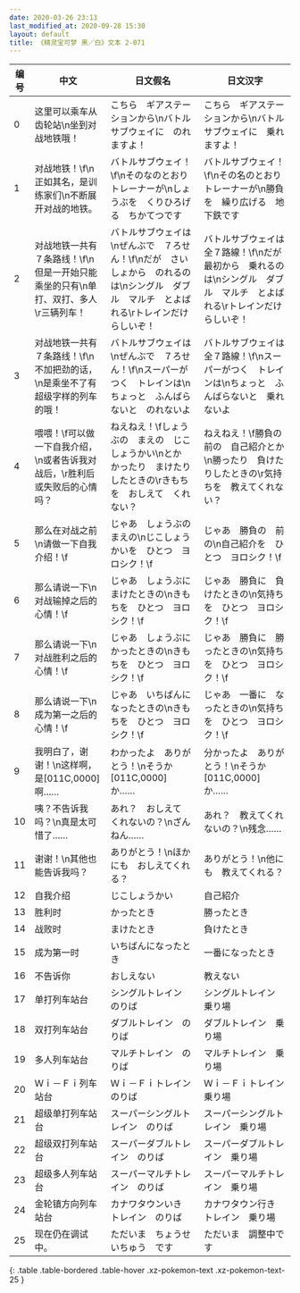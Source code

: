 ```yaml
---
date: 2020-03-26 23:13
last_modified_at: 2020-09-28 15:30
layout: default
title: 《精灵宝可梦 黑／白》文本 2-071
---
```

| 编号 | 中文 | 日文假名 | 日文汉字 |
| ---- | ---- | ---- | --- |
| 0 | 这里可以乘车从齿轮站\n坐到对战地铁哦！ | こちら　ギアステーションから\nバトルサブウェイに　のれますよ！ | こちら　ギアステーションから\nバトルサブウェイに　乗れますよ！ |
| 1 | 对战地铁！\f\n正如其名，是训练家们\n不断展开对战的地铁。 | バトルサブウェイ！\f\nそのなのとおり　トレーナーが\nしょうぶを　くりひろげる　ちかてつです | バトルサブウェイ！\f\nその名のとおり　トレーナーが\n勝負を　繰り広げる　地下鉄です |
| 2 | 对战地铁一共有７条路线！\f\n但是一开始只能乘坐的只有\n单打、双打、多人\r三辆列车！ | バトルサブウェイは\nぜんぶで　７ろせん！\f\nだが　さいしょから　のれるのは\nシングル　ダブル　マルチ　とよばれる\rトレインだけ　らしいぞ！ | バトルサブウェイは　全７路線！\f\nだが　最初から　乗れるのは\nシングル　ダブル　マルチ　とよばれる\rトレインだけ　らしいぞ！ |
| 3 | 对战地铁一共有７条路线！\f\n不加把劲的话，\n是乘坐不了有超级字样的列车的哦！ | バトルサブウェイは\nぜんぶで　７ろせん！\f\nスーパーがつく　トレインは\nちょっと　ふんばらないと　のれないよ | バトルサブウェイは　全７路線！\f\nスーパーがつく　トレインは\nちょっと　ふんばらないと　乗れないよ |
| 4 | 喂喂！\f可以做一下自我介绍，\n或者告诉我对战后，\r胜利后或失败后的心情吗？ | ねえねえ！\fしょうぶの　まえの　じこしょうかい\nとか　かったり　まけたり　したときの\rきもちを　おしえて　くれない？ | ねえねえ！\f勝負の　前の　自己紹介とか\n勝ったり　負けたりしたときの\r気持ちを　教えてくれない？ |
| 5 | 那么在对战之前\n请做一下自我介绍！\f | じゃあ　しょうぶの　まえの\nじこしょうかいを　ひとつ　ヨロシク！\f | じゃあ　勝負の　前の\n自己紹介を　ひとつ　ヨロシク！\f |
| 6 | 那么请说一下\n对战输掉之后的心情！\f | じゃあ　しょうぶに　まけたときの\nきもちを　ひとつ　ヨロシク！\f | じゃあ　勝負に　負けたときの\n気持ちを　ひとつ　ヨロシク！\f |
| 7 | 那么请说一下\n对战胜利之后的心情！\f | じゃあ　しょうぶに　かったときの\nきもちを　ひとつ　ヨロシク！\f | じゃあ　勝負に　勝ったときの\n気持ちを　ひとつ　ヨロシク！\f |
| 8 | 那么请说一下\n成为第一之后的心情！\f | じゃあ　いちばんに　なったときの\nきもちを　ひとつ　ヨロシク！\f | じゃあ　一番に　なったときの\n気持ちを　ひとつ　ヨロシク！\f |
| 9 | 我明白了，谢谢！\n这样啊，是[011C,0000]啊…… | わかったよ　ありがとう！\nそうか　[011C,0000]　か…… | 分かったよ　ありがとう！\nそうか　[011C,0000]　か…… |
| 10 | 咦？不告诉我吗？\n真是太可惜了…… | あれ？　おしえて　くれないの？\nざんねん…… | あれ？　教えてくれないの？\n残念…… |
| 11 | 谢谢！\n其他也能告诉我吗？ | ありがとう！\nほかにも　おしえてくれる？ | ありがとう！\n他にも　教えてくれる？ |
| 12 | 自我介绍 | じこしょうかい | 自己紹介 |
| 13 | 胜利时 | かったとき | 勝ったとき |
| 14 | 战败时 | まけたとき | 負けたとき |
| 15 | 成为第一时 | いちばんになったとき | 一番になったとき |
| 16 | 不告诉你 | おしえない | 教えない |
| 17 | 单打列车站台 | シングルトレイン　のりば | シングルトレイン　乗り場 |
| 18 | 双打列车站台 | ダブルトレイン　のりば | ダブルトレイン　乗り場 |
| 19 | 多人列车站台 | マルチトレイン　のりば | マルチトレイン　乗り場 |
| 20 | Ｗｉ－Ｆｉ列车站台 | Ｗｉ－Ｆｉトレイン　のりば | Ｗｉ－Ｆｉトレイン　乗り場 |
| 21 | 超级单打列车站台 | スーパーシングルトレイン　のりば | スーパーシングルトレイン　乗り場 |
| 22 | 超级双打列车站台 | スーパーダブルトレイン　のりば | スーパーダブルトレイン　乗り場 |
| 23 | 超级多人列车站台 | スーパーマルチトレイン　のりば | スーパーマルチトレイン　乗り場 |
| 24 | 金轮镇方向列车站台 | カナワタウンいき　トレイン　のりば | カナワタウン行き　トレイン　乗り場 |
| 25 | 现在仍在调试中。 | ただいま　ちょうせいちゅう　です | ただいま　調整中です |
{: .table .table-bordered .table-hover .xz-pokemon-text .xz-pokemon-text-25 }